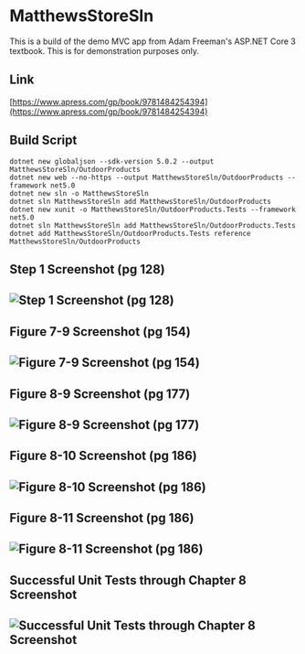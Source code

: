 # MatthewsStoreSln
This is a build of the demo MVC app from Adam Freeman's ASP.NET Core 3 textbook. This is for demonstration purposes only.
## Link
[https://www.apress.com/gp/book/9781484254394](https://www.apress.com/gp/book/9781484254394)

## Build Script

    dotnet new globaljson --sdk-version 5.0.2 --output MatthewsStoreSln/OutdoorProducts
    dotnet new web --no-https --output MatthewsStoreSln/OutdoorProducts --framework net5.0
    dotnet new sln -o MatthewsStoreSln
    dotnet sln MatthewsStoreSln add MatthewsStoreSln/OutdoorProducts 
    dotnet new xunit -o MatthewsStoreSln/OutdoorProducts.Tests --framework net5.0
    dotnet sln MatthewsStoreSln add MatthewsStoreSln/OutdoorProducts.Tests 
    dotnet add MatthewsStoreSln/OutdoorProducts.Tests reference MatthewsStoreSln/OutdoorProducts

## Step 1 Screenshot (pg 128)
## ![Step 1 Screenshot (pg 128)](https://github.com/mcforma/MatthewsStoreSln/blob/master/Images/step1_pg128.JPG)

## Figure 7-9 Screenshot (pg 154)
## ![Figure 7-9 Screenshot (pg 154)](https://github.com/mcforma/MatthewsStoreSln/blob/master/Images/Figure%207-9%20equivalent.png)

## Figure 8-9 Screenshot (pg 177)
## ![Figure 8-9 Screenshot (pg 177)](https://github.com/mcforma/MatthewsStoreSln/blob/master/Images/Shopping%20Cart%20placeholder%20(Fig%208-9).png)

## Figure 8-10 Screenshot (pg 186)
## ![Figure 8-10 Screenshot (pg 186)](https://github.com/mcforma/MatthewsStoreSln/blob/master/Images/Figure%208-10.png)

## Figure 8-11 Screenshot (pg 186)
## ![Figure 8-11 Screenshot (pg 186)](https://github.com/mcforma/MatthewsStoreSln/blob/master/Images/Figure%208-11.png)

## Successful Unit Tests through Chapter 8 Screenshot
## ![Successful Unit Tests through Chapter 8 Screenshot](https://github.com/mcforma/MatthewsStoreSln/blob/master/Images/Unit%20Tests%20thru%20Ch.%208_.png)
